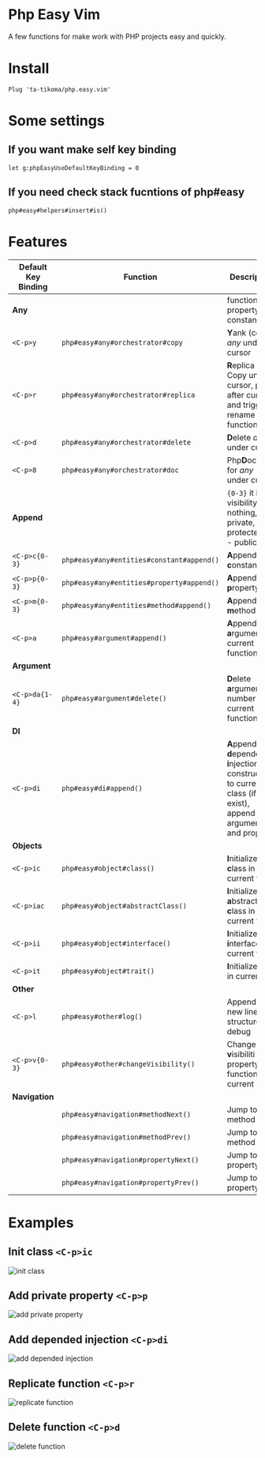 # Php Easy Vim

A few functions for make work with PHP projects easy and quickly.

# Install

```vim
Plug 'ta-tikoma/php.easy.vim'
```

# Some settings

## If you want make self key binding

```vim
let g:phpEasyUseDefaultKeyBinding = 0
```

## If you need check stack fucntions of php#easy

```vim
php#easy#helpers#insert#is()
```

# Features

| Default Key Binding | Function  | Description |
| --- | --- | --- |
| **Any**             |                                           | function or property or constant |
| `<C-p>y`            | `php#easy#any#orchestrator#copy`          | **Y**ank (copy) *any* under cursor |
| `<C-p>r`            | `php#easy#any#orchestrator#replica`       | **R**eplica *any*: Copy under cursor, paste after current and trigger rename function |
| `<C-p>d`            | `php#easy#any#orchestrator#delete`        | **D**elete *any* under cursor |
| `<C-p>8`            | `php#easy#any#orchestrator#doc`           | Php**D**ocBlock for *any* under cursor |
| **Append**          |                                           | `{0-3}` it is visibility; 0 - nothing, 1 - private, 2 - protected, 3 - public |
| `<C-p>c{0-3}`       | `php#easy#any#entities#constant#append()` | **A**ppend **c**onstant |
| `<C-p>p{0-3}`       | `php#easy#any#entities#property#append()` | **A**ppend **p**roperty |
| `<C-p>m{0-3}`       | `php#easy#any#entities#method#append()`   | **A**ppend **m**ethod |
| `<C-p>a`            | `php#easy#argument#append()`              | **A**ppend new **a**rgument in current function |
| **Argument**        |||
| `<C-p>da{1-4}`      | `php#easy#argument#delete()`              | **D**elete **a**rgument by number in current function |
| **DI**              |||
| `<C-p>di`           | `php#easy#di#append()`                    | **A**ppend **d**epended **i**njection: add constructor to current class (if not exist), append argument and property |
| **Objects**         |||
| `<C-p>ic`           | `php#easy#object#class()`                 | **I**nitialize **c**lass in current file |
| `<C-p>iac`          | `php#easy#object#abstractClass()`         | **I**nitialize **a**bstract **c**lass in current file |
| `<C-p>ii`           | `php#easy#object#interface()`             | **I**nitialize **i**nterface in current file |
| `<C-p>it`           | `php#easy#object#trait()`                 | **I**nitialize **t**rait in current file |
| **Other**           |||
| `<C-p>l`            | `php#easy#other#log()`                    | Append on new line print structure for debug |
| `<C-p>v{0-3}`       | `php#easy#other#changeVisibility()`       | Change **v**isibiliti property or function on current line |
| **Navigation**      |||
|                     | `php#easy#navigation#methodNext()`        | Jump to next method |
|                     | `php#easy#navigation#methodPrev()`        | Jump to prev method |
|                     | `php#easy#navigation#propertyNext()`      | Jump to next property |
|                     | `php#easy#navigation#propertyPrev()`      | Jump to prev property |

# Examples

## Init class `<C-p>ic`

![init class](https://raw.githubusercontent.com/ta-tikoma/php.easy.vim/main/example/c-p-ic.gif)

## Add private property `<C-p>p`

![add private property](https://raw.githubusercontent.com/ta-tikoma/php.easy.vim/main/example/c-p-p.gif)

## Add depended injection `<C-p>di`

![add depended injection ](https://raw.githubusercontent.com/ta-tikoma/php.easy.vim/main/example/c-p-di.gif)

## Replicate function `<C-p>r`

![replicate function](https://raw.githubusercontent.com/ta-tikoma/php.easy.vim/main/example/c-p-r.gif)

## Delete function `<C-p>d`

![delete function](https://raw.githubusercontent.com/ta-tikoma/php.easy.vim/main/example/c-p-d.gif)

